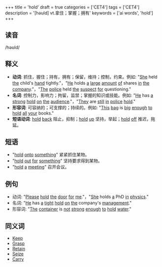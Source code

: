 +++
title = 'hold'
draft = true
categories = ['CET4']
tags = ['CET4']
description = '[həuld] vt.拿住；掌握；拥有'
keywords = ['ai words', 'hold']
+++

## 读音
/həʊld/

## 释义
- **动词**: 抓住，握住；持有，拥有；保留，维持；控制，约束。例如: "[She](/post/she/) held [the](/post/the/) child's [hand](/post/hand/) tightly."，"[He](/post/he/) holds [a](/post/a/) [large](/post/large/) [amount](/post/amount/) [of](/post/of/) shares [in](/post/in/) [the](/post/the/) [company](/post/company/)."，"[The](/post/the/) [police](/post/police/) held [the](/post/the/) [suspect](/post/suspect/) [for](/post/for/) questioning."
- **名词**: 控制力，影响力；拘留，监禁；掌握的知识或技能。例如: "[He](/post/he/) has [a](/post/a/) [strong](/post/strong/) [hold](/post/hold/) [on](/post/on/) [the](/post/the/) [audience](/post/audience/)."，"[They](/post/they/) are [still](/post/still/) [in](/post/in/) [police](/post/police/) [hold](/post/hold/)."
- **形容词**: 可容纳的；可支撑的；持续的。例如: "[This](/post/this/) [bag](/post/bag/) is [big](/post/big/) [enough](/post/enough/) [to](/post/to/) [hold](/post/hold/) [all](/post/all/) [your](/post/your/) books."
- **短语动词**: [hold](/post/hold/) [back](/post/back/) 阻止，抑制；[hold](/post/hold/) [up](/post/up/) 坚持，举起；[hold](/post/hold/) [off](/post/off/) 推迟，拖延。

## 短语
- "[hold](/post/hold/) [onto](/post/onto/) [something](/post/something/)" 紧紧抓住某物。
- "[hold](/post/hold/) [out](/post/out/) [for](/post/for/) [something](/post/something/)" 坚持要求得到某物。
- "[hold](/post/hold/) [a](/post/a/) [meeting](/post/meeting/)" 召开会议。

## 例句
- 动词: "[Please](/post/please/) [hold](/post/hold/) [the](/post/the/) [door](/post/door/) [for](/post/for/) [me](/post/me/)."，"[She](/post/she/) holds [a](/post/a/) PhD [in](/post/in/) [physics](/post/physics/)."
- 名词: "[He](/post/he/) has [a](/post/a/) [tight](/post/tight/) [hold](/post/hold/) [on](/post/on/) [the](/post/the/) company's [management](/post/management/)."
- 形容词: "[The](/post/the/) [container](/post/container/) is [not](/post/not/) [strong](/post/strong/) [enough](/post/enough/) [to](/post/to/) [hold](/post/hold/) [water](/post/water/)."

## 同义词
- [Keep](/post/keep/)
- [Grasp](/post/grasp/)
- [Retain](/post/retain/)
- [Seize](/post/seize/)
- [Carry](/post/carry/)
